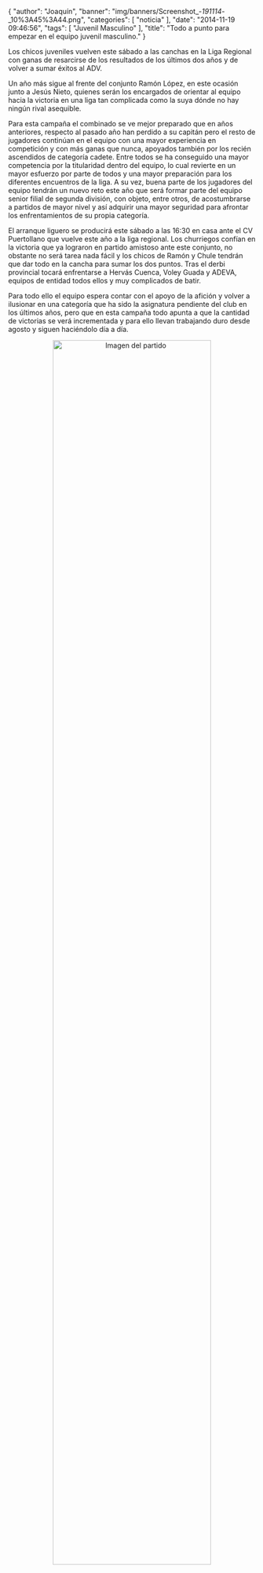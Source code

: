 {
  "author": "Joaquín", 
  "banner": "img/banners/Screenshot_-_191114_-_10%3A45%3A44.png", 
  "categories": [
    "noticia"
  ], 
  "date": "2014-11-19 09:46:56", 
  "tags": [
    "Juvenil Masculino"
  ], 
  "title": "Todo a punto para empezar en el equipo juvenil masculino."
}

Los chicos juveniles vuelven este sábado a las canchas en la Liga Regional con ganas de resarcirse de los resultados de los últimos dos años y de volver a sumar éxitos al ADV.

Un año más sigue al frente del conjunto Ramón López, en este ocasión junto a Jesús Nieto, quienes serán los encargados de orientar al equipo hacia la victoria en una liga tan complicada como la suya dónde no hay ningún rival asequible.

Para esta campaña el combinado se ve mejor preparado que en años anteriores, respecto al pasado año han perdido a su capitán pero el resto de jugadores continúan en el equipo con una mayor experiencia en competición y con más ganas que nunca, apoyados también por los recién ascendidos de categoría cadete. Entre todos se ha conseguido una mayor competencia por la titularidad dentro del equipo, lo cual revierte en un mayor esfuerzo por parte de todos y una mayor preparación para los diferentes encuentros de la liga. A su vez, buena parte de los jugadores del equipo tendrán un nuevo reto este año que será formar parte del equipo senior filial de segunda división, con objeto, entre otros, de acostumbrarse a partidos de mayor nivel y así adquirir una mayor seguridad para afrontar los enfrentamientos de su propia categoría.

El arranque liguero se producirá este sábado a las 16:30 en casa ante el CV Puertollano que vuelve este año a la liga regional. Los churriegos confían en la victoria que ya lograron en partido amistoso ante este conjunto, no obstante no será tarea nada fácil y los chicos de Ramón y Chule tendrán que dar todo en la cancha para sumar los dos puntos. Tras el derbi provincial tocará enfrentarse a Hervás Cuenca, Voley Guada y ADEVA, equipos de entidad todos ellos y muy complicados de batir.

Para todo ello el equipo espera contar con el apoyo de la afición y volver a ilusionar en una categoría que ha sido la asignatura pendiente del club en los últimos años, pero que en esta campaña todo apunta a que la cantidad de victorias se verá incrementada y para ello llevan trabajando duro desde agosto y siguen haciéndolo día a día.

<center>
<a target="_new" href="http://www.advmiguelturra.org/img/banners/Screenshot%20-%20191114%20-%2010%3A45%3A44.png"> 
<img alt="Imagen del partido" width="80%" align="center" src="http://www.advmiguelturra.org/img/banners/Screenshot%20-%20191114%20-%2010%3A45%3A44.png"/> </a> </center>


